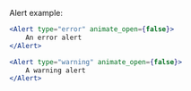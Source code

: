 Alert example:

```jsx
<Alert type="error" animate_open={false}>
    An error alert
</Alert>
```

```jsx
<Alert type="warning" animate_open={false}>
    A warning alert
</Alert>
```
